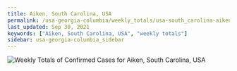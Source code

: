 ```yaml
---
title: Aiken, South Carolina, USA
permalink: /usa-georgia-columbia/weekly_totals/usa-south_carolina-aiken-weekly_totals.html
last_updated: Sep 30, 2021
keywords: ["Aiken, South Carolina, USA", "weekly totals"]
sidebar: usa-georgia-columbia_sidebar
---
```


![Weekly Totals of Confirmed Cases for Aiken, South Carolina, USA](/covid_tracker/images/graphs/usa-south_carolina-aiken-weekly_totals_graph.png)
